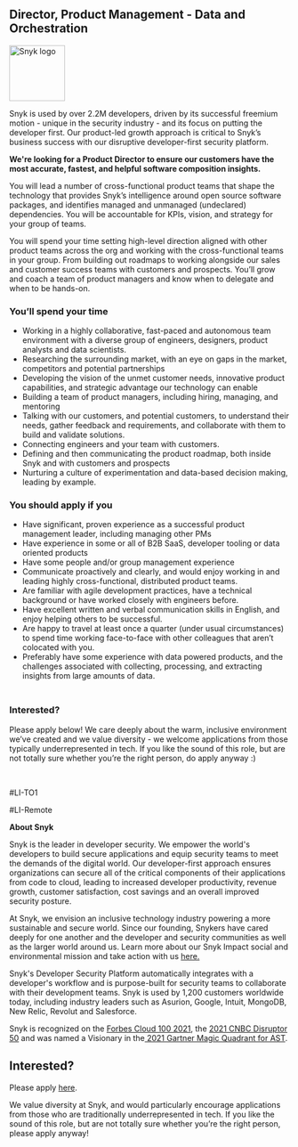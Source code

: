 Director, Product Management - Data and Orchestration 
---

<img src="https://res.cloudinary.com/snyk/image/upload/v1537345894/press-kit/brand/logo-black.png" width="100" alt="Snyk logo" />

<p><span style="font-weight: 400;">Snyk is used by over 2.2M developers, driven by its successful freemium motion - unique in the security industry - and its focus on putting the developer first. Our product-led growth approach is critical to Snyk’s business success with our disruptive developer-first security platform.</span></p>
<p><strong>We're looking for a Product Director to ensure our customers have the most accurate, fastest, and helpful software composition insights.</strong></p>
<p><span style="font-weight: 400;">You will lead a number of cross-functional product teams that shape the technology that provides Snyk’s intelligence around open source software packages, and identifies managed and unmanaged (undeclared) dependencies. You will be accountable for KPIs, vision, and strategy for your group of teams.&nbsp;</span></p>
<p><span style="font-weight: 400;">You will spend your time setting high-level direction aligned with other product teams across the org and working with the cross-functional teams in your group. From building out roadmaps to working alongside our sales and customer success teams with customers and prospects. You’ll grow and coach a team of product managers and know when to delegate and when to be hands-on.</span></p>
<h3><strong>You’ll spend your time</strong></h3>
<ul>
<li style="font-weight: 400;"><span style="font-weight: 400;">Working in a highly collaborative, fast-paced and autonomous team environment with a diverse group of engineers, designers, product analysts and data scientists.</span></li>
<li style="font-weight: 400;"><span style="font-weight: 400;">Researching the surrounding market, with an eye on gaps in the market, competitors and potential partnerships</span></li>
<li style="font-weight: 400;"><span style="font-weight: 400;">Developing the vision of the unmet customer needs, innovative product capabilities, and strategic advantage our technology can enable&nbsp;</span></li>
<li style="font-weight: 400;"><span style="font-weight: 400;">Building a team of product managers, including hiring, managing, and mentoring</span></li>
<li style="font-weight: 400;"><span style="font-weight: 400;">Talking with our customers, and potential customers, to understand their needs, gather feedback and requirements, and collaborate with them to build and validate solutions.</span></li>
<li style="font-weight: 400;"><span style="font-weight: 400;">Connecting engineers and your team with customers.</span></li>
<li style="font-weight: 400;"><span style="font-weight: 400;">Defining and then communicating the product roadmap, both inside Snyk and with customers and prospects</span></li>
<li style="font-weight: 400;"><span style="font-weight: 400;">Nurturing a culture of experimentation and data-based decision making, leading by example.</span></li>
</ul>
<h3><strong>You should apply if you</strong></h3>
<ul>
<li style="font-weight: 400;"><span style="font-weight: 400;">Have significant, proven experience as a successful product management leader, including managing other PMs</span></li>
<li style="font-weight: 400;"><span style="font-weight: 400;">Have experience in some or all of B2B SaaS, developer tooling or data oriented products</span></li>
<li style="font-weight: 400;"><span style="font-weight: 400;">Have some people and/or group management experience</span></li>
<li style="font-weight: 400;"><span style="font-weight: 400;">Communicate proactively and clearly, and would enjoy working in and leading highly cross-functional, distributed product teams.</span></li>
<li style="font-weight: 400;"><span style="font-weight: 400;">Are familiar with agile development practices, have a technical background or have worked closely with engineers before.</span></li>
<li style="font-weight: 400;"><span style="font-weight: 400;">Have excellent written and verbal communication skills in English, and enjoy helping others to be successful.</span></li>
<li style="font-weight: 400;"><span style="font-weight: 400;">Are happy to travel at least once a quarter (under usual circumstances) to spend time working face-to-face with other colleagues that aren’t colocated with you.</span></li>
<li style="font-weight: 400;"><span style="font-weight: 400;">Preferably have some experience with data powered products, and the challenges associated with collecting, processing, and extracting insights from large amounts of data.</span></li>
</ul>
<h3><strong><br></strong><strong>Interested?</strong></h3>
<p><span style="font-weight: 400;">Please apply below! We care deeply about the warm, inclusive environment we’ve created and we value diversity - we welcome applications from those typically underrepresented in tech. If you like the sound of this role, but are not totally sure whether you’re the right person, do apply anyway :)</span></p>
<p>&nbsp;</p>
<p><span style="font-weight: 400;">#LI-TO1</span></p>
<p><span style="font-weight: 400;">#LI-Remote</span></p><div class="content-conclusion"><p><strong>About Snyk</strong></p>
<p><span style="font-weight: 400;">Snyk is the leader in developer security. We empower the world's developers to build secure applications and equip security teams to meet the demands of the digital world. Our developer-first approach ensures organizations can secure all of the critical components of their applications from code to cloud, leading to increased developer productivity, revenue growth, customer satisfaction, cost savings and an overall improved security posture.&nbsp;</span></p>
<p><span style="font-weight: 400;">At Snyk, we envision an inclusive technology industry powering a more sustainable and secure world.</span> <span style="font-weight: 400;">Since our founding, Snykers have cared deeply for one another and the developer and security communities as well as the larger world around us. Learn more about our Snyk Impact social and environmental mission and take action with us </span><a href="https://snyk.io/about/snyk-impact/"><span style="font-weight: 400;">here.</span></a></p>
<p><span style="font-weight: 400;">Snyk's Developer Security Platform automatically integrates with a developer's workflow and is purpose-built for security teams to collaborate with their development teams. Snyk is used by 1,200 customers worldwide today, including industry leaders such as Asurion, Google, Intuit, MongoDB, New Relic, Revolut and Salesforce.</span></p>
<p><span style="font-weight: 400;">Snyk is recognized on the </span><a href="https://www.forbes.com/cloud100/#6f24b5ba5f94"><span style="font-weight: 400;">Forbes Cloud 100 2021</span></a><span style="font-weight: 400;">, the </span><a href="https://www.cnbc.com/2021/05/25/these-are-the-2021-cnbc-disruptor-50-companies.html"><span style="font-weight: 400;">2021 CNBC Disruptor 50</span></a><span style="font-weight: 400;"> and was named a Visionary in the</span><a href="https://snyk.io/blog/snyk-visionary-2021-gartner-magic-quadrant-for-ast/"><span style="font-weight: 400;"> 2021 Gartner Magic Quadrant for AST</span></a><span style="font-weight: 400;">.</span></p></div>

Interested?
---

Please apply [here](https://boards.greenhouse.io/snyk/jobs/5708435002#app).

We value diversity at Snyk, and would particularly encourage applications from those who are traditionally underrepresented in tech.
If you like the sound of this role, but are not totally sure whether you’re the right person, please apply anyway!
